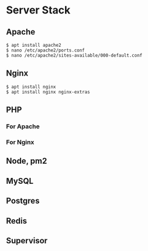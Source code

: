 # Server Stack

## Apache

```shell
$ apt install apache2
$ nano /etc/apache2/ports.conf
$ nano /etc/apache2/sites-available/000-default.conf
```

## Nginx

```shell
$ apt install nginx 
$ apt install nginx nginx-extras
```

## PHP

### For Apache

### For Nginx

## Node, pm2

## MySQL

## Postgres

## Redis

## Supervisor
